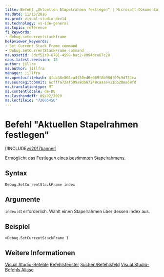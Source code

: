 ```yaml
---
title: Befehl „Aktuellen Stapelrahmen festlegen“ | Microsoft-Dokumentation
ms.date: 11/15/2016
ms.prod: visual-studio-dev14
ms.technology: vs-ide-general
ms.topic: reference
f1_keywords:
- debug.setcurrentstackframe
helpviewer_keywords:
- Set Current Stack Frame command
- Debug.SetCurrentStackFrame command
ms.assetid: 3dcf52c0-6781-4598-bac2-0094dce67c20
caps.latest.revision: 18
author: jillre
ms.author: jillfra
manager: jillfra
ms.openlocfilehash: 4fcb38e565ea4f30ed6e669f8b98df09c9d733ea
ms.sourcegitcommit: 6cfffa72af599a9d667249caaaa411bb28ea69fd
ms.translationtype: MT
ms.contentlocale: de-DE
ms.lasthandoff: 09/02/2020
ms.locfileid: "72665456"
---
```

# <a name="set-current-stack-frame-command"></a>Befehl "Aktuellen Stapelrahmen festlegen"
[!INCLUDE[vs2017banner](../../includes/vs2017banner.md)]

Ermöglicht das Festlegen eines bestimmten Stapelrahmens.

## <a name="syntax"></a>Syntax

```
Debug.SetCurrentStackFrame index
```

## <a name="arguments"></a>Argumente
 `index` ist erforderlich. Wählt einen Stapelrahmen über dessen Index aus.

## <a name="example"></a>Beispiel

```
>Debug.SetCurrentStackFrame 1
```

## <a name="see-also"></a>Weitere Informationen
 [Visual Studio-Befehle](../../ide/reference/visual-studio-commands.md) [Befehlsfenster](../../ide/reference/command-window.md) [Suchen/Befehlsfeld](../../ide/find-command-box.md) [Visual Studio-Befehls Aliase](../../ide/reference/visual-studio-command-aliases.md)
